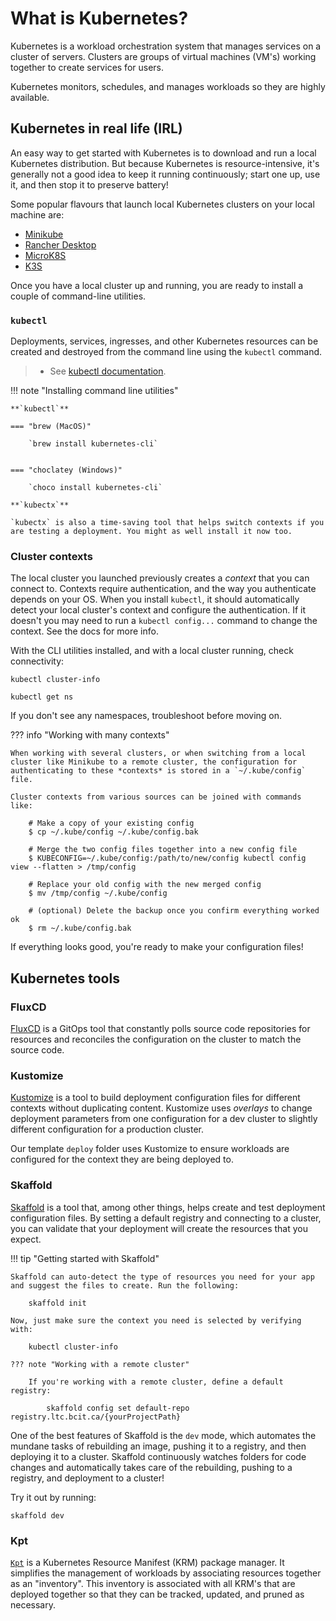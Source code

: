 # What is Kubernetes?

Kubernetes is a workload orchestration system that manages services on a cluster of servers. Clusters are groups of virtual machines (VM's) working together to create services for users.

Kubernetes monitors, schedules, and manages workloads so they are highly available.

## Kubernetes in real life (IRL)

An easy way to get started with Kubernetes is to download and run a local Kubernetes distribution. But because Kubernetes is resource-intensive, it's generally not a good idea to keep it running continuously; start one up, use it, and then stop it to preserve battery!

Some popular flavours that launch local Kubernetes clusters on your local machine are:

* [Minikube](https://minikube.sigs.k8s.io/docs/start/)
* [Rancher Desktop](https://rancherdesktop.io/)
* [MicroK8S](https://microk8s.io/)
* [K3S](https://k3s.io/)

Once you have a local cluster up and running, you are ready to install a couple of command-line utilities.

### `kubectl`

Deployments, services, ingresses, and other Kubernetes resources can be created and destroyed from the command line using the `kubectl` command.

> * See [kubectl documentation](https://kubectl.docs.kubernetes.io/guides/introduction/kubectl/).

!!! note "Installing command line utilities"

    **`kubectl`**

    === "brew (MacOS)"

        `brew install kubernetes-cli`


    === "choclatey (Windows)"

        `choco install kubernetes-cli`

    **`kubectx`**

    `kubectx` is also a time-saving tool that helps switch contexts if you are testing a deployment. You might as well install it now too.

### Cluster contexts

The local cluster you launched previously creates a *context* that you can connect to. Contexts require authentication, and the way you authenticate depends on your OS. When you install `kubectl`, it should automatically detect your local cluster's context and configure the authentication. If it doesn't you may need to run a `kubectl config...` command to change the context. See the docs for more info.

With the CLI utilities installed, and with a local cluster running, check connectivity:

    kubectl cluster-info

    kubectl get ns

If you don't see any namespaces, troubleshoot before moving on.

??? info "Working with many contexts"

    When working with several clusters, or when switching from a local cluster like Minikube to a remote cluster, the configuration for authenticating to these *contexts* is stored in a `~/.kube/config` file.

    Cluster contexts from various sources can be joined with commands like:

        # Make a copy of your existing config
        $ cp ~/.kube/config ~/.kube/config.bak

        # Merge the two config files together into a new config file
        $ KUBECONFIG=~/.kube/config:/path/to/new/config kubectl config view --flatten > /tmp/config

        # Replace your old config with the new merged config
        $ mv /tmp/config ~/.kube/config

        # (optional) Delete the backup once you confirm everything worked ok
        $ rm ~/.kube/config.bak

If everything looks good, you're ready to make your configuration files!

## Kubernetes tools

### FluxCD

[FluxCD](https://fluxcd.io/flux/) is a GitOps tool that constantly polls source code repositories for resources and reconciles the configuration on the cluster to match the source code.

### Kustomize

[Kustomize](https://kustomize.io) is a tool to build deployment configuration files for different contexts without duplicating content. Kustomize uses *overlays* to change deployment parameters from one configuration for a dev cluster to slightly different configuration for a production cluster.

Our template `deploy` folder uses Kustomize to ensure workloads are configured for the context they are being deployed to.

### Skaffold

[Skaffold](https://skaffold.dev) is a tool that, among other things, helps create and test deployment configuration files. By setting a default registry and connecting to a cluster, you can validate that your deployment will create the resources that you expect.

!!! tip "Getting started with Skaffold"

    Skaffold can auto-detect the type of resources you need for your app and suggest the files to create. Run the following:
    
        skaffold init

    Now, just make sure the context you need is selected by verifying with:

        kubectl cluster-info

    ??? note "Working with a remote cluster"
    
        If you're working with a remote cluster, define a default registry:
    
            skaffold config set default-repo registry.ltc.bcit.ca/{yourProjectPath}

One of the best features of Skaffold is the `dev` mode, which automates the mundane tasks of rebuilding an image, pushing it to a registry, and then deploying it to a cluster. Skaffold continuously watches folders for code changes and automatically takes care of the rebuilding, pushing to a registry, and deployment to a cluster!

Try it out by running:

    skaffold dev

### Kpt

[`Kpt`](https://kpt.dev/) is a Kubernetes Resource Manifest (KRM) package manager. It simplifies the management of workloads by associating resources together as an "inventory". This inventory is associated with all KRM's that are deployed together so that they can be tracked, updated, and pruned as necessary.
